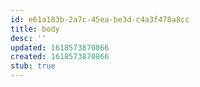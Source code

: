 ```yaml
---
id: e61a183b-2a7c-45ea-be3d-c4a3f478a8cc
title: body
desc: ''
updated: 1618573870866
created: 1618573870866
stub: true
---
```


